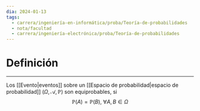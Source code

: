 ```yaml
---
dia: 2024-01-13
tags:
  - carrera/ingeniería-en-informática/proba/Teoría-de-probabilidades
  - nota/facultad
  - carrera/ingeniería-electrónica/proba/Teoría-de-probabilidades
---
```

# Definición
---
Los [[Evento|eventos]] sobre un [[Espacio de probabilidad|espacio de probabilidad]] $\left( \Omega, \mathscr{A}, \mathbb{P} \right)$ son equiprobables, si $$ \mathbb{P}(A) = \mathbb{P}(B), ~ \forall A, B \in \Omega $$
